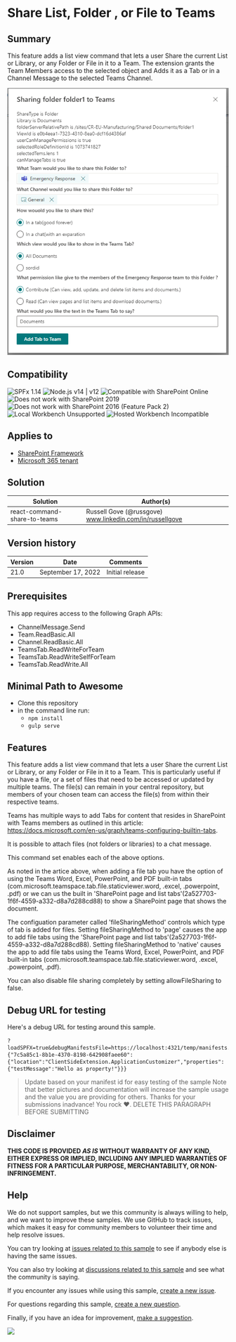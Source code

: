 # Share List, Folder , or File to Teams


## Summary

This feature adds a list view command that lets a user Share the current List or Library, or any Folder or File in it to a Team. The extension grants the Team Members access to the selected object and Adds it as a Tab or in a Channel Message to the selected Teams Channel.

![picture of the extension in action](assets/preview.png)


## Compatibility

![SPFx 1.14](https://img.shields.io/badge/SPFx-1.14-green.svg)
![Node.js v14 | v12](https://img.shields.io/badge/Node.js-v14%20%7C%20v12-green.svg)
![Compatible with SharePoint Online](https://img.shields.io/badge/SharePoint%20Online-Compatible-green.svg)
![Does not work with SharePoint 2019](https://img.shields.io/badge/SharePoint%20Server%202019-Incompatible-red.svg "SharePoint Server 2019 requires SPFx 1.4.1 or lower")
![Does not work with SharePoint 2016 (Feature Pack 2)](https://img.shields.io/badge/SharePoint%20Server%202016%20(Feature%20Pack%202)-Incompatible-red.svg "SharePoint Server 2016 Feature Pack 2 requires SPFx 1.1")
![Local Workbench Unsupported](https://img.shields.io/badge/Local%20Workbench-Unsupported-red.svg "Local workbench is no longer available as of SPFx 1.13 and above")
![Hosted Workbench Incompatible](https://img.shields.io/badge/Hosted%20Workbench-Incompatible-red.svg "Does not work with hosted workbench")

## Applies to

* [SharePoint Framework](https://docs.microsoft.com/sharepoint/dev/spfx/sharepoint-framework-overview)
* [Microsoft 365 tenant](https://docs.microsoft.com/sharepoint/dev/spfx/set-up-your-developer-tenant)



## Solution

Solution|Author(s)
--------|---------
react-command-share-to-teams |Russell Gove (@russgove) www.linkedin.com/in/russellgove

## Version history

Version|Date|Comments
-------|----|--------
21.0|September 17, 2022|Initial release

## Prerequisites

This app requires access to the following Graph APIs:
 
 * ChannelMessage.Send
 * Team.ReadBasic.All
 * Channel.ReadBasic.All
 * TeamsTab.ReadWriteForTeam
 * TeamsTab.ReadWriteSelfForTeam
 * TeamsTab.ReadWrite.All
 


## Minimal Path to Awesome

* Clone this repository
* in the command line run:
  * `npm install`
  * `gulp serve`


## Features

This feature adds a list view command that lets a user Share the current List or Library, or any Folder or File in it to a Team. 
This is particularly useful if you have a file, or a set of files that need to be accessed or updated by multiple teams. The file(s)
can remain in your central repository, but members of your chosen team can access the file(s) from within their respective teams.

Teams has multiple ways to add Tabs for  content that resides in SharePoint with Teams members as outlined in this article: https://docs.microsoft.com/en-us/graph/teams-configuring-builtin-tabs.

It is possible to attach files (not folders or libraries) to a chat message.

This command set enables each of the above  options.

As noted in the artice above, when adding a file tab you have the option of using the Teams Word, Excel, PowerPoint, and PDF built-in tabs (com.microsoft.teamspace.tab.file.staticviewer.word, .excel, .powerpoint, .pdf) or we can us the built in  'SharePoint page and list tabs'(2a527703-1f6f-4559-a332-d8a7d288cd88) to show a SharePoint page that shows the document.

The configuation parameter called 'fileSharingMethod' controls which type of tab is added for files. Setting fileSharingMethod to 'page' causes the app to add file tabs using the 'SharePoint page and list tabs'(2a527703-1f6f-4559-a332-d8a7d288cd88). Setting fileSharingMethod to 'native' causes the app to add file tabs using the Teams Word, Excel, PowerPoint, and PDF built-in tabs (com.microsoft.teamspace.tab.file.staticviewer.word, .excel, .powerpoint, .pdf).

You can also disable file sharing completely by setting allowFileSharing to false.


## Debug URL for testing

Here's a debug URL for testing around this sample.

```
?loadSPFX=true&debugManifestsFile=https://localhost:4321/temp/manifests.js&customActions={"7c5a85c1-8b1e-4370-8198-642908faee60":{"location":"ClientSideExtension.ApplicationCustomizer","properties":{"testMessage":"Hello as property!"}}}
```

> Update based on your manifest id for easy testing of the sample
> Note that better pictures and documentation will increase the sample usage and the value you are providing for others. Thanks for your submissions inadvance! You rock ❤.
> DELETE THIS PARAGRAPH BEFORE SUBMITTING

## Disclaimer

**THIS CODE IS PROVIDED *AS IS* WITHOUT WARRANTY OF ANY KIND, EITHER EXPRESS OR IMPLIED, INCLUDING ANY IMPLIED WARRANTIES OF FITNESS FOR A PARTICULAR PURPOSE, MERCHANTABILITY, OR NON-INFRINGEMENT.**

## Help

We do not support samples, but we this community is always willing to help, and we want to improve these samples. We use GitHub to track issues, which makes it easy for  community members to volunteer their time and help resolve issues.

You can try looking at [issues related to this sample](https://github.com/pnp/sp-dev-fx-extensions/issues?q=label%3AYOUR-SOLUTION-NAME) to see if anybody else is having the same issues.

You can also try looking at [discussions related to this sample](https://github.com/pnp/sp-dev-fx-extensions/discussions?discussions_q=label%3AYOUR-SOLUTION-NAME) and see what the community is saying.

If you encounter any issues while using this sample, [create a new issue](https://github.com/pnp/sp-dev-fx-extensions/issues/new?assignees=&labels=Needs%3A+Triage+%3Amag%3A%2Ctype%3Abug-suspected&template=bug-report.yml&sample=YOUR-SOLUTION-NAME&authors=@YOURGITHUBUSERNAME&title=YOUR-SOLUTION-NAME%20-%20).

For questions regarding this sample, [create a new question](https://github.com/pnp/sp-dev-fx-extensions/issues/new?assignees=&labels=Needs%3A+Triage+%3Amag%3A%2Ctype%3Abug-suspected&template=question.yml&sample=YOUR-SOLUTION-NAME&authors=@YOURGITHUBUSERNAME&title=YOUR-SOLUTION-NAME%20-%20).

Finally, if you have an idea for improvement, [make a suggestion](https://github.com/pnp/sp-dev-fx-extensions/issues/new?assignees=&labels=Needs%3A+Triage+%3Amag%3A%2Ctype%3Abug-suspected&template=suggestion.yml&sample=YOUR-SOLUTION-NAME&authors=@YOURGITHUBUSERNAME&title=YOUR-SOLUTION-NAME%20-%20).

<img src="https://pnptelemetry.azurewebsites.net/sp-dev-fx-extensions/samples/readme-template" />
